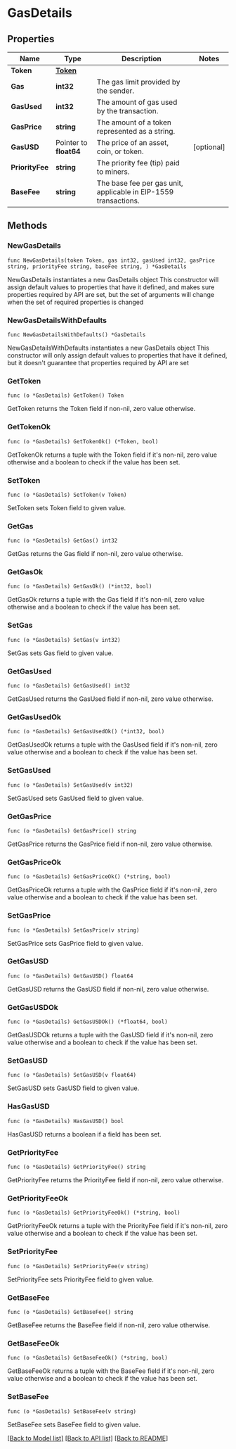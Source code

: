 # GasDetails

## Properties

Name | Type | Description | Notes
------------ | ------------- | ------------- | -------------
**Token** | [**Token**](Token.md) |  | 
**Gas** | **int32** | The gas limit provided by the sender. | 
**GasUsed** | **int32** | The amount of gas used by the transaction. | 
**GasPrice** | **string** | The amount of a token represented as a string. | 
**GasUSD** | Pointer to **float64** | The price of an asset, coin, or token. | [optional] 
**PriorityFee** | **string** | The priority fee (tip) paid to miners. | 
**BaseFee** | **string** | The base fee per gas unit, applicable in EIP-1559 transactions. | 

## Methods

### NewGasDetails

`func NewGasDetails(token Token, gas int32, gasUsed int32, gasPrice string, priorityFee string, baseFee string, ) *GasDetails`

NewGasDetails instantiates a new GasDetails object
This constructor will assign default values to properties that have it defined,
and makes sure properties required by API are set, but the set of arguments
will change when the set of required properties is changed

### NewGasDetailsWithDefaults

`func NewGasDetailsWithDefaults() *GasDetails`

NewGasDetailsWithDefaults instantiates a new GasDetails object
This constructor will only assign default values to properties that have it defined,
but it doesn't guarantee that properties required by API are set

### GetToken

`func (o *GasDetails) GetToken() Token`

GetToken returns the Token field if non-nil, zero value otherwise.

### GetTokenOk

`func (o *GasDetails) GetTokenOk() (*Token, bool)`

GetTokenOk returns a tuple with the Token field if it's non-nil, zero value otherwise
and a boolean to check if the value has been set.

### SetToken

`func (o *GasDetails) SetToken(v Token)`

SetToken sets Token field to given value.


### GetGas

`func (o *GasDetails) GetGas() int32`

GetGas returns the Gas field if non-nil, zero value otherwise.

### GetGasOk

`func (o *GasDetails) GetGasOk() (*int32, bool)`

GetGasOk returns a tuple with the Gas field if it's non-nil, zero value otherwise
and a boolean to check if the value has been set.

### SetGas

`func (o *GasDetails) SetGas(v int32)`

SetGas sets Gas field to given value.


### GetGasUsed

`func (o *GasDetails) GetGasUsed() int32`

GetGasUsed returns the GasUsed field if non-nil, zero value otherwise.

### GetGasUsedOk

`func (o *GasDetails) GetGasUsedOk() (*int32, bool)`

GetGasUsedOk returns a tuple with the GasUsed field if it's non-nil, zero value otherwise
and a boolean to check if the value has been set.

### SetGasUsed

`func (o *GasDetails) SetGasUsed(v int32)`

SetGasUsed sets GasUsed field to given value.


### GetGasPrice

`func (o *GasDetails) GetGasPrice() string`

GetGasPrice returns the GasPrice field if non-nil, zero value otherwise.

### GetGasPriceOk

`func (o *GasDetails) GetGasPriceOk() (*string, bool)`

GetGasPriceOk returns a tuple with the GasPrice field if it's non-nil, zero value otherwise
and a boolean to check if the value has been set.

### SetGasPrice

`func (o *GasDetails) SetGasPrice(v string)`

SetGasPrice sets GasPrice field to given value.


### GetGasUSD

`func (o *GasDetails) GetGasUSD() float64`

GetGasUSD returns the GasUSD field if non-nil, zero value otherwise.

### GetGasUSDOk

`func (o *GasDetails) GetGasUSDOk() (*float64, bool)`

GetGasUSDOk returns a tuple with the GasUSD field if it's non-nil, zero value otherwise
and a boolean to check if the value has been set.

### SetGasUSD

`func (o *GasDetails) SetGasUSD(v float64)`

SetGasUSD sets GasUSD field to given value.

### HasGasUSD

`func (o *GasDetails) HasGasUSD() bool`

HasGasUSD returns a boolean if a field has been set.

### GetPriorityFee

`func (o *GasDetails) GetPriorityFee() string`

GetPriorityFee returns the PriorityFee field if non-nil, zero value otherwise.

### GetPriorityFeeOk

`func (o *GasDetails) GetPriorityFeeOk() (*string, bool)`

GetPriorityFeeOk returns a tuple with the PriorityFee field if it's non-nil, zero value otherwise
and a boolean to check if the value has been set.

### SetPriorityFee

`func (o *GasDetails) SetPriorityFee(v string)`

SetPriorityFee sets PriorityFee field to given value.


### GetBaseFee

`func (o *GasDetails) GetBaseFee() string`

GetBaseFee returns the BaseFee field if non-nil, zero value otherwise.

### GetBaseFeeOk

`func (o *GasDetails) GetBaseFeeOk() (*string, bool)`

GetBaseFeeOk returns a tuple with the BaseFee field if it's non-nil, zero value otherwise
and a boolean to check if the value has been set.

### SetBaseFee

`func (o *GasDetails) SetBaseFee(v string)`

SetBaseFee sets BaseFee field to given value.



[[Back to Model list]](../README.md#documentation-for-models) [[Back to API list]](../README.md#documentation-for-api-endpoints) [[Back to README]](../README.md)


